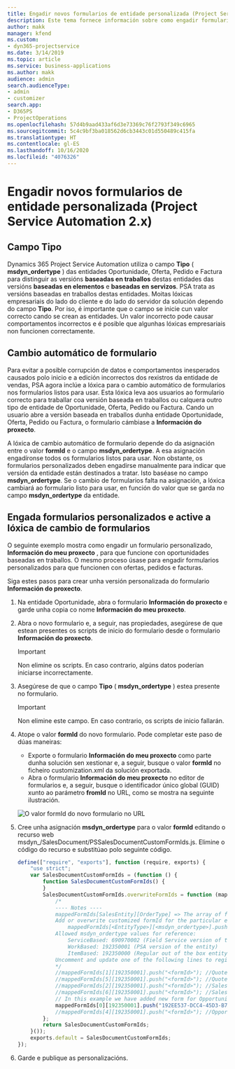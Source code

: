 ```yaml
---
title: Engadir novos formularios de entidade personalizada (Project Service Automation 2.x)
description: Este tema fornece información sobre como engadir formularios de entidade personalizada para oportunidades, ofertas, pedidos ou facturas en Dynamics 365 Project Service Automation 2.x.
author: makk
manager: kfend
ms.custom:
- dyn365-projectservice
ms.date: 3/14/2019
ms.topic: article
ms.service: business-applications
ms.author: makk
audience: admin
search.audienceType:
- admin
- customizer
search.app:
- D365PS
- ProjectOperations
ms.openlocfilehash: 57d4b9aad433af6d3e73369c76f2793f349c6965
ms.sourcegitcommit: 5c4c9bf3ba018562d6cb3443c01d550489c415fa
ms.translationtype: HT
ms.contentlocale: gl-ES
ms.lasthandoff: 10/16/2020
ms.locfileid: "4076326"
---
```

# <a name="add-new-custom-entity-forms-project-service-automation-2x"></a>Engadir novos formularios de entidade personalizada (Project Service Automation 2.x)

## <a name="type-field"></a>Campo Tipo 

Dynamics 365 Project Service Automation utiliza o campo **Tipo** ( **msdyn\_ordertype** ) das entidades Oportunidade, Oferta, Pedido e Factura para distinguir as versións **baseadas en traballos** destas entidades das versións **baseadas en elementos** e **baseadas en servizos**. PSA trata as versións baseadas en traballos destas entidades. Moitas lóxicas empresariais do lado do cliente e do lado do servidor da solución dependo do campo **Tipo**. Por iso, é importante que o campo se inicie cun valor correcto cando se crean as entidades. Un valor incorrecto pode causar comportamentos incorrectos e é posible que algunhas lóxicas empresariais non funcionen correctamente.

## <a name="automatic-form-switching"></a>Cambio automático de formulario

Para evitar a posible corrupción de datos e comportamentos inesperados causados polo inicio e a edición incorrectos dos rexistros da entidade de vendas, PSA agora inclúe a lóxica para o cambio automático de formularios nos formularios listos para usar. Esta lóxica leva aos usuarios ao formulario correcto para traballar coa versión baseada en traballos ou calquera outro tipo de entidade de Oportunidade, Oferta, Pedido ou Factura. Cando un usuario abre a versión baseada en traballos dunha entidade Oportunidade, Oferta, Pedido ou Factura, o formulario cámbiase a **Información do proxecto**.

A lóxica de cambio automático de formulario depende do da asignación entre o valor **formId** e o campo **msdyn\_ordertype**. A esa asignación engadíronse todos os formularios listos para usar. Non obstante, os formularios personalizados deben engadirse manualmente para indicar que versión da entidade están destinados a tratar. Isto baséase no campo **msdyn\_ordertype**. Se o cambio de formularios falta na asignación, a lóxica cambiará ao formulario listo para usar, en función do valor que se garda no campo **msdyn\_ordertype** da entidade.

## <a name="add-custom-forms-and-turn-on-the-form-switching-logic"></a>Engada formularios personalizados e active a lóxica de cambio de formularios

O seguinte exemplo mostra como engadir un formulario personalizado, **Información do meu proxecto** , para que funcione con oportunidades baseadas en traballos. O mesmo proceso úsase para engadir formularios personalizados para que funcionen con ofertas, pedidos e facturas.

Siga estes pasos para crear unha versión personalizada do formulario **Información do proxecto**.

1. Na entidade Oportunidade, abra o formulario **Información do proxecto** e garde unha copia co nome **Información do meu proxecto**.
2. Abra o novo formulario e, a seguir, nas propiedades, asegúrese de que estean presentes os scripts de inicio do formulario desde o formulario **Información do proxecto**. 

    > [!IMPORTANT]
    > Non elimine os scripts. En caso contrario, algúns datos poderían iniciarse incorrectamente.

3. Asegúrese de que o campo **Tipo** ( **msdyn\_ordertype** ) estea presente no formulario. 

    > [!IMPORTANT]
    > Non elimine este campo. En caso contrario, os scripts de inicio fallarán.

4. Atope o valor **formId** do novo formulario. Pode completar este paso de dúas maneiras:

    - Exporte o formulario **Información do meu proxecto** como parte dunha solución sen xestionar e, a seguir, busque o valor **formId** no ficheiro customization.xml da solución exportada.
    - Abra o formulario **Información do meu proxecto** no editor de formularios e, a seguir, busque o identificador único global (GUID) xunto ao parámetro **fromId** no URL, como se mostra na seguinte ilustración.

    ![O valor formId do novo formulario no URL](media/how-to-add-custom-forms-in-v2.0.png)

5. Cree unha asignación **msdyn\_ordertype** para o valor **formId** editando o recurso web msdyn\_/SalesDocument/PSSalesDocumentCustomFormIds.js. Elimine o código do recurso e substitúao polo seguinte código.

    ```javascript
    define(["require", "exports"], function (require, exports) {
        "use strict";
        var SalesDocumentCustomFormIds = (function () {
            function SalesDocumentCustomFormIds() {
            }
            SalesDocumentCustomFormIds.overwriteFormIds = function (mappedFormIds) {
                /*
                ---- Notes ----
                mappedFormIds[SalesEntity][OrderType] => The array of forms IDs that support particular entity and order type
                Add or overwrite customized formId for the particular entity and order type by calling:
                    mappedFormIds[<EntityType>][<msdyn_ordertype>].push("<formId>");
                Allowed msdyn_ordertype values for reference:
                    ServiceBased: 690970002 (Field Service version of the entity)
                    WorkBased: 192350001 (PSA version of the entity)
                    ItemBased: 192350000 (Regular out of the box entity)
                Uncomment and update one of the following lines to register custom PSA form for required entity:
                */      
                //mappedFormIds[1][192350001].push("<formId>"); //Quote
                //mappedFormIds[5][192350001].push("<formId>"); //Quote Line
                //mappedFormIds[2][192350001].push("<formId>"); //Sales Order
                //mappedFormIds[6][192350001].push("<formId>"); //Sales Order Line
                // In this example we have added new form for Opportunity
                mappedFormIds[0][192350001].push("192EE537-DCC4-45D3-B7AF-EA694B9113D2"); //Opportunity
                //mappedFormIds[4][192350001].push("<formId>"); //Opportunity Line
            };
            return SalesDocumentCustomFormIds;
        }());
        exports.default = SalesDocumentCustomFormIds;
    });
    ```

6. Garde e publique as personalizacións.
